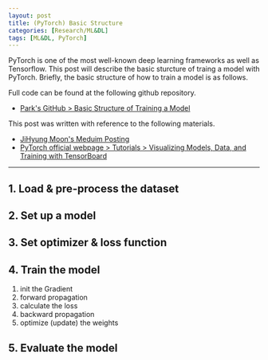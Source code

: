 ```yaml
---
layout: post
title: (PyTorch) Basic Structure
categories: [Research/ML&DL]
tags: [ML&DL, PyTorch]
---
```

PyTorch is one of the most well-known deep learning frameworks as well as Tensorflow. This post will describe the basic sturcture of traing a model with PyTorch. Briefly, the basic structure of how to train a model is as follows.

Full code can be found at the following github repository.
- [Park's GitHub > Basic Structure of Training a Model](https://github.com/jhyun0919/deep_dive_into_pytorch/blob/master/tutorials/01.%20basic/pytorch%20basic%20structure.ipynb)

This post was written with reference to the following materials.
- [JiHyung Moon's Meduim Posting](https://medium.com/@inmoonlight/pytorch%EB%A1%9C-%EB%94%A5%EB%9F%AC%EB%8B%9D%ED%95%98%EA%B8%B0-intro-afd9c67404c3)
- [PyTorch official webpage > Tutorials > Visualizing Models, Data, and Training with TensorBoard](https://pytorch.org/tutorials/intermediate/tensorboard_tutorial.html)

---

## 1. Load & pre-process the dataset
<p align="center">
<script src="https://gist.github.com/jhyun0919/6bd4ac356c46bfc7efe42e664ab83403.js"></script>
</p>

## 2. Set up a model
<p align="center">
<script src="https://gist.github.com/jhyun0919/5023e2b1d56c0fe89961ba09ef192476.js"></script>
</p>

## 3. Set optimizer & loss function
<p align="center">
<script src="https://gist.github.com/jhyun0919/e916c7736f96b4c5df111d81bece262e.js"></script>
</p>


## 4. Train the model

1. init the Gradient
2. forward propagation
3. calculate the loss
4. backward propagation
5. optimize (update) the weights

<p align="center">
<script src="https://gist.github.com/jhyun0919/93422cef8d6be9df23b2c8ecc55dc918.js"></script>
</p>

## 5. Evaluate the model
<p align="center">
<script src="https://gist.github.com/jhyun0919/5cb29e6e63d6c0a68a70742b2a1eba9d.js"></script>
</p>


